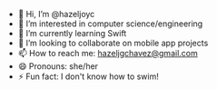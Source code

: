 - 👋 Hi, I’m @hazeljoyc
- 👀 I’m interested in computer science/engineering
- 🌱 I’m currently learning Swift
- 💞️ I’m looking to collaborate on mobile app projects
- 📫 How to reach me: hazeljgchavez@gmail.com
- 😄 Pronouns: she/her
- ⚡ Fun fact: I don't know how to swim!

<!---
hazeljoyc/hazeljoyc is a ✨ special ✨ repository because its `README.md` (this file) appears on your GitHub profile.
You can click the Preview link to take a look at your changes.
--->
